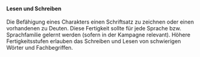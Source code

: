 #### Lesen und Schreiben

Die Befähigung eines Charakters einen Schriftsatz zu zeichnen oder einen vorhandenen zu Deuten. Diese Fertigkeit
sollte für jede Sprache bzw. Sprachfamilie gelernt werden (sofern in der Kampagne relevant). Höhere Fertigkeitsstufen
erlauben das Schreiben und Lesen von schwierigen Wörter und Fachbegriffen.
